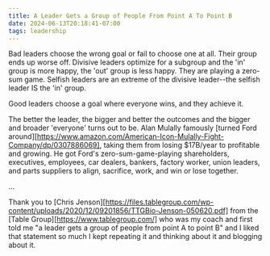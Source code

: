 ```yaml
---
title: A Leader Gets a Group of People From Point A To Point B
date: 2024-06-13T20:18:41-07:00
tags: leadership
---
```

Bad leaders choose the wrong goal or fail to choose one at all. Their group ends up worse off. Divisive leaders optimize for a subgroup and the 'in' group is more happy, the 'out' group is less happy. They are playing a zero-sum game. Selfish leaders are an extreme of the divisive leader--the selfish leader IS the 'in' group.

Good leaders choose a goal where everyone wins, and they achieve it.

The better the leader, the bigger and better the outcomes and the bigger and broader 'everyone' turns out to be. Alan Mulally famously [turned Ford around][https://www.amazon.com/American-Icon-Mulally-Fight-Company/dp/0307886069], taking them from losing $17B/year to profitable and growing. He got Ford's zero-sum-game-playing shareholders, executives, employees, car dealers, bankers, factory worker, union leaders, and parts suppliers to align, sacrifice, work, and win or lose together.

...

Thank you to [Chris Jenson][https://files.tablegroup.com/wp-content/uploads/2020/12/09201856/TTGBio-Jenson-050620.pdf] from the [Table Group][https://www.tablegroup.com/] who was my coach and first told me "a leader gets a group of people from point A to point B" and I liked that statement so much I kept repeating it and thinking about it and blogging about it.
